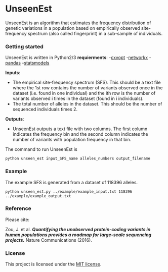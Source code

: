 # UnseenEst

UnseenEst is an algorithm that estimates the frequency distribution of genetic variations in a population based on empirically observed site-frequency spectrum (also called fingerprint) in a sub-sample of individuals.

### Getting started

UnseenEst is written in Python2/3 
**requierments**:
-[cxvopt](http://cvxopt.org/)
-[networkx](https://networkx.github.io/)
-[pandas](http://pandas.pydata.org/)
-[statsmodels](http://statsmodels.sourceforge.net/)

**Inputs**:
- The empirical site-frequency spectrum (SFS). This should be a text file where the 1st row contains the number of variants observed once in the dataset (i.e. found in one individual) and the ith row is the number of variants observed i times in the dataset (found in i individuals). 
- The total number of alleles in the dataset. This should be the number of sequenced individuals times 2. 

**Outputs**:
- UnseenEst outputs a text file with two columns. The first column indicates the frequency bin and the second column indicates the number of variants with population frequency in that bin. 

The command to run UnseenEst is
```
python unseen_est input_SFS_name alleles_numbers output_filename
```

### Example
The example SFS is generated from a dataset of 118396 alleles. 
```
python unseen_est.py ../example/example_input.txt 118396 ../example/example_output.txt
``` 

### Reference

Please cite:

Zou, J. et al. ***Quantifying the unobserved protein-coding variants in human populations provides a roadmap for large-scale sequencing projects.*** Nature Communications (2016).

### License

This project is licensed under the [MIT license](https://opensource.org/licenses/MIT).

